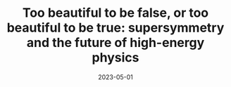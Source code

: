 ---
title: "Too beautiful to be false, or too beautiful to be true: supersymmetry and the future of high-energy physics"
collection: talks
type: talks,invitedtalks
date: 2023-05-01
venue: '2JM seminar, Sciences Po, Paris'
authors: <b>Gautheron L.</b>
citation: ' Lucas Gautheron, &quot;Too beautiful to be false, or too beautiful to be true: supersymmetry and the future of high-energy physics.&quot; 2JM seminar, Sciences Po, Paris, 2023.'
---